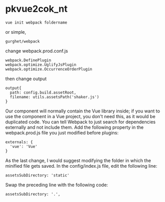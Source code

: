 # pkvue2cok_nt

```
vue init webpack foldername
```

or simple,
```
gurghet/webpack
```

change webpack.prod.conf.js
```
webpack.DefinePlugin
webpack.optimize.UglifyJsPlugin
webpack.optimize.OccurrenceOrderPlugin
```

then change output
```
output{
  path: config.build.assetRoot,
  filename: utils.assetsPath('shaker.js')
}
```
Our component will normally contain the Vue library inside; if you want to use the component in a Vue project, you don't need this, as it would be duplicated code. You can tell Webpack to just search for dependencies externally and not include them. Add the following property in the webpack.prod.js file you just modified before plugins:
```
externals: {
  'vue': 'Vue'
}
```
As the last change, I would suggest modifying the folder in which the minified file gets saved. In the config/index.js file, edit the following line:
```
assetsSubDirectory: 'static'
```
Swap the preceding line with the following code:
```
assetsSubDirectory: '.',
```
